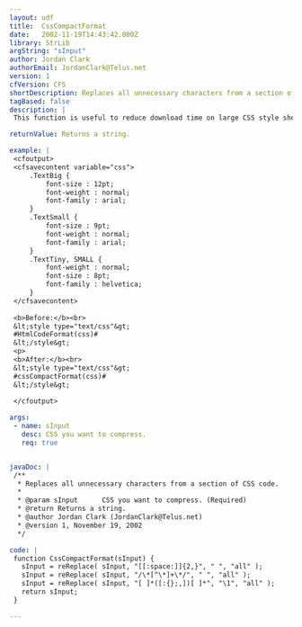 ```yaml
---
layout: udf
title:  CssCompactFormat
date:   2002-11-19T14:43:42.000Z
library: StrLib
argString: "sInput"
author: Jordan Clark
authorEmail: JordanClark@Telus.net
version: 1
cfVersion: CF5
shortDescription: Replaces all unnecessary characters from a section of CSS code.
tagBased: false
description: |
 This function is useful to reduce download time on large CSS style sheets, all unnecessary spaces are removed, pages will load faster. And your lovely CSS wont be ripped off as easily.

returnValue: Returns a string.

example: |
 <cfoutput>
 <cfsavecontent variable="css">
     .TextBig {
         font-size : 12pt;
         font-weight : normal;
         font-family : arial;
     }
     .TextSmall {
         font-size : 9pt;
         font-weight : normal;
         font-family : arial;
     }
     .TextTiny, SMALL {
         font-weight : normal;
         font-size : 8pt;
         font-family : helvetica;
     }
 </cfsavecontent>
 
 <b>Before:</b><br>
 &lt;style type="text/css"&gt;
 #HtmlCodeFormat(css)#
 &lt;/style&gt;
 <p>
 <b>After:</b><br>
 &lt;style type="text/css"&gt;
 #cssCompactFormat(css)#
 &lt;/style&gt;
 
 </cfoutput>

args:
 - name: sInput
   desc: CSS you want to compress.
   req: true


javaDoc: |
 /**
  * Replaces all unnecessary characters from a section of CSS code.
  * 
  * @param sInput      CSS you want to compress. (Required)
  * @return Returns a string. 
  * @author Jordan Clark (JordanClark@Telus.net) 
  * @version 1, November 19, 2002 
  */

code: |
 function CssCompactFormat(sInput) {
   sInput = reReplace( sInput, "[[:space:]]{2,}", " ", "all" );
   sInput = reReplace( sInput, "/\*[^\*]+\*/", " ", "all" );
   sInput = reReplace( sInput, "[ ]*([:{};,])[ ]*", "\1", "all" );
   return sInput;
 }

---
```


